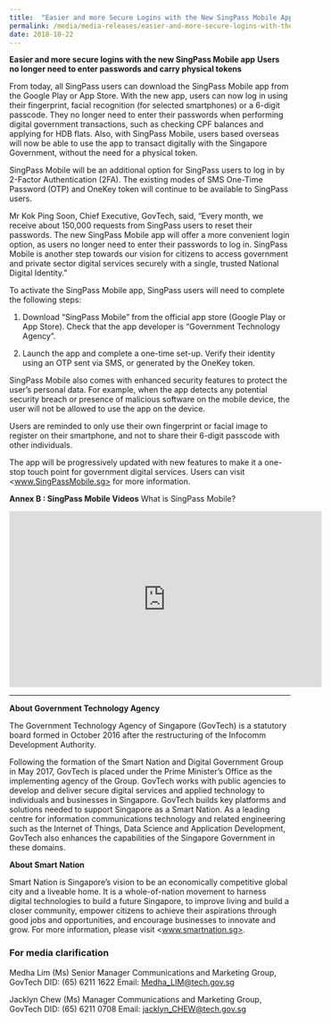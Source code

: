 ```yaml
---
title:  "Easier and more Secure Logins with the New SingPass Mobile App"
permalink: /media/media-releases/easier-and-more-secure-logins-with-the-new-singpass-mobile-app
date: 2018-10-22
---
```


**Easier and more secure logins with the new SingPass Mobile app**
**Users no longer need to enter passwords and carry physical tokens**

From today, all SingPass users can download the SingPass Mobile app from the Google Play or App Store. With the new app, users can now log in using their fingerprint, facial recognition (for selected smartphones) or a 6-digit passcode. They no longer need to enter their passwords when performing digital government transactions, such as checking CPF balances and applying for HDB flats. Also, with SingPass Mobile, users based overseas will now be able to use the app to transact digitally with the Singapore Government, without the need for a physical token.

SingPass Mobile will be an additional option for SingPass users to log in by 2-Factor Authentication (2FA). The existing modes of SMS One-Time Password (OTP) and OneKey token will continue to be available to SingPass users. 

Mr Kok Ping Soon, Chief Executive, GovTech, said, “Every month, we receive about 150,000 requests from SingPass users to reset their passwords. The new SingPass Mobile app will offer a more convenient login option, as users no longer need to enter their passwords to log in. SingPass Mobile is another step towards our vision for citizens to access government and private sector digital services securely with a single, trusted National Digital Identity.”

To activate the SingPass Mobile app, SingPass users will need to complete the following steps: 

1. Download “SingPass Mobile” from the official app store (Google Play or App Store).
Check that the app developer is “Government Technology Agency”.

2. Launch the app and complete a one-time set-up.
Verify their identity using an OTP sent via SMS, or generated by the OneKey token.

SingPass Mobile also comes with enhanced security features to protect the user’s personal data. For example, when the app detects any potential security breach or presence of malicious software on the mobile device, the user will not be allowed to use the app on the device. 

Users are reminded to only use their own fingerprint or facial image to register on their smartphone, and not to share their 6-digit passcode with other individuals. 

The app will be progressively updated with new features to make it a one-stop touch point for government digital services. Users can visit <www.SingPassMobile.sg> for more information.

**Annex B : SingPass Mobile Videos**
What is SingPass Mobile?
<div class="bp-youtube">
<iframe width="560" height="315" src="https://www.youtube.com/embed/dDrqT64ydd0" frameborder="0" allow="accelerometer; autoplay; encrypted-media; gyroscope; picture-in-picture" allowfullscreen></iframe>
</div>

---

**About Government Technology Agency**

The Government Technology Agency of Singapore (GovTech) is a statutory board formed in October 2016 after the restructuring of the Infocomm Development Authority. 

Following the formation of the Smart Nation and Digital Government Group in May 2017, GovTech is placed under the Prime Minister’s Office as the implementing agency of the Group. GovTech works with public agencies to develop and deliver secure digital services and applied technology to individuals and businesses in Singapore. GovTech builds key platforms and solutions needed to support Singapore as a Smart Nation. As a leading centre for information communications technology and related engineering such as the Internet of Things, Data Science and Application Development, GovTech also enhances the capabilities of the Singapore Government in these domains. 

**About Smart Nation**

Smart Nation is Singapore’s vision to be an economically competitive global city and a liveable home. It is a whole-of-nation movement to harness digital technologies to build a future Singapore, to improve living and build a closer community, empower citizens to achieve their aspirations through good jobs and opportunities, and encourage businesses to innovate and grow. For more information, please visit <www.smartnation.sg>.

### **For media clarification** ###
Medha Lim (Ms)
Senior Manager
Communications and Marketing Group, GovTech
DID: (65) 6211 1622
Email: <Medha_LIM@tech.gov.sg>

Jacklyn Chew (Ms)
Manager
Communications and Marketing Group, GovTech
DID: (65) 6211 0708
Email: <jacklyn_CHEW@tech.gov.sg>
